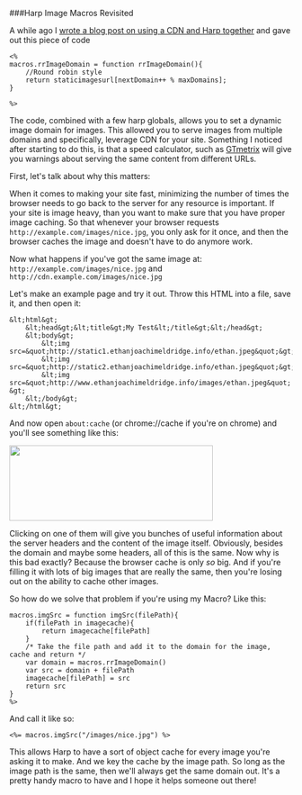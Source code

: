 ###Harp Image Macros Revisited

A while ago I [wrote a blog post on using a CDN and Harp together] and gave out
this piece of code

	<%
	macros.rrImageDomain = function rrImageDomain(){
		//Round robin style
		return staticimagesurl[nextDomain++ % maxDomains];
	}

	%>

The code, combined with a few harp globals, allows you to set a dynamic image
domain for images. This allowed you to serve images from multiple domains and
specifically, leverage CDN for your site. Something I noticed after starting to
do this, is that a speed calculator, such as [GTmetrix] will give you warnings
about serving the same content from different URLs.

First, let's talk about why this matters:

When it comes to making your site fast, minimizing the number of times the browser
needs to go back to the server for any resource is important. If your site is 
image heavy, than you want to make sure	that you have proper image caching. So that
whenever your browser requests `http://example.com/images/nice.jpg`, you only ask
for it once, and then the browser caches the image and doesn't have to do anymore
work.

Now what happens if you've got the same image at: `http://example.com/images/nice.jpg`
and `http://cdn.example.com/images/nice.jpg`

Let's make an example page and try it out. Throw this HTML into a file, save it, 
and then open it:

	&lt;html&gt;
		&lt;head&gt;&lt;title&gt;My Test&lt;/title&gt;&lt;/head&gt;
		&lt;body&gt;
			&lt;img src=&quot;http://static1.ethanjoachimeldridge.info/ethan.jpeg&quot;&gt;
			&lt;img src=&quot;http://static2.ethanjoachimeldridge.info/ethan.jpeg&quot;&gt;
			&lt;img src=&quot;http://www.ethanjoachimeldridge.info/images/ethan.jpeg&quot; &gt;
		&lt;/body&gt;
	&lt;/html&gt;

And now open `about:cache` (or chrome://cache if you're on chrome) and you'll see something
like this:

<img src="/images/tech-blog/aboutcache.png" width="362px" height="134px" /> 

Clicking on one of them will give you bunches of useful information about the server
headers and the content of the image itself. Obviously, besides the domain and maybe
some headers, all of this is the same. Now why is this bad exactly? Because the
browser cache is only _so_ big. And if you're filling it with lots of big images
that are really the same, then you're losing out on the ability to cache other
images.

So how do we solve that problem if you're using my Macro? Like this:

	macros.imgSrc = function imgSrc(filePath){
		if(filePath in imagecache){
			return imagecache[filePath]
		}
		/* Take the file path and add it to the domain for the image, cache and return */
		var domain = macros.rrImageDomain()
		var src = domain + filePath
		imagecache[filePath] = src
		return src
	}
	%>

And call it like so:

	<%= macros.imgSrc("/images/nice.jpg") %>

This allows Harp to have a sort of object cache for every image you're asking it
to make. And we key the cache by the image path. So long as the image path is the
same, then we'll always get the same domain out. It's a pretty handy macro to have
and I hope it helps someone out there!

[wrote a blog post on using a CDN and Harp together]:http://www.ethanjoachimeldridge.info/tech-blog/harpjs-macros
[GTmetrix]:http://gtmetrix.com/